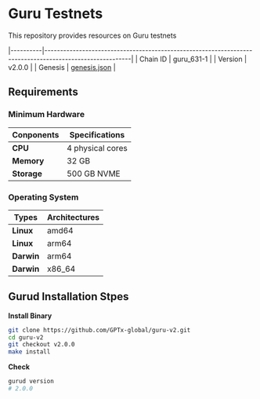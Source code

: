 # Guru Testnets
This repository provides resources on Guru testnets

|----------|---------------------------------------------------------------------------------------------------------|
| Chain ID | guru_631-1                                                                                              |
| Version  | v2.0.0                                                                                                  |
| Genesis  | [genesis.json](https://guru-testnet.s3.ap-northeast-2.amazonaws.com/genesis_guru_testnet_20250903.json) |


<!-- | Chain ID   | Version  | Genesis File                                                                                            | Faucet                       |
|------------|----------|---------------------------------------------------------------------------------------------------------|------------------------------|
| guru_631-1 | `v2.0.0` | [genesis.json](https://guru-testnet.s3.ap-northeast-2.amazonaws.com/genesis_guru_testnet_20250903.json) | <https://faucet.gurufin.io/> | -->

## Requirements
### Minimum Hardware
| Conponents  | Specifications   |
|-------------|------------------|
| **CPU**     | 4 physical cores |
| **Memory**  | 32 GB            |
| **Storage** | 500 GB NVME      |
### Operating System
| Types          | Architectures |
|----------------|---------------|
| **Linux**      | amd64         |
| **Linux**      | arm64         |
| **Darwin**     | arm64         |
| **Darwin**     | x86_64        |

## Gurud Installation Stpes
**Install Binary**
```bash
git clone https://github.com/GPTx-global/guru-v2.git
cd guru-v2
git checkout v2.0.0
make install
```
**Check**
```bash
gurud version
# 2.0.0
```

<!--
details, endpoints, faucet
-->